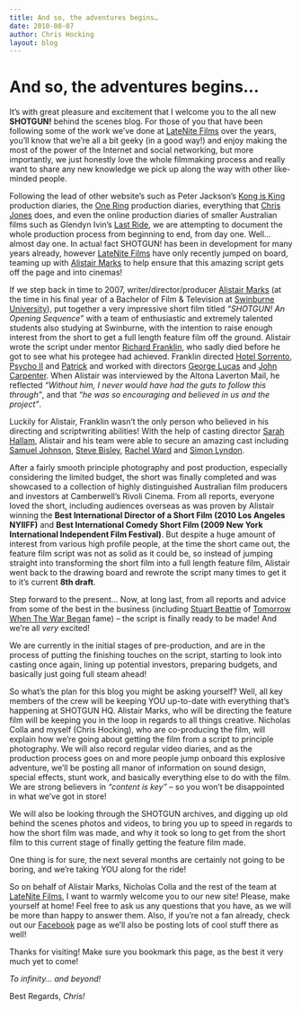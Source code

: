 ```yaml
---
title: And so, the adventures begins…
date: 2010-08-07
author: Chris Hocking
layout: blog
---
```

# And so, the adventures begins…

It’s with great pleasure and excitement that I welcome you to the all new **SHOTGUN!** behind the scenes blog. For those of you that have been following some of the work we’ve done at [LateNite Films](./../index/ "LateNite Films") over the years, you’ll know that we’re all a bit geeky (in a good way!) and enjoy making the most of the power of the Internet and social networking, but more importantly, we just honestly love the whole filmmaking process and really want to share any new knowledge we pick up along the way with other like-minded people.

Following the lead of other website’s such as Peter Jackson’s [Kong is King](http://www.kongisking.net/kong2005/proddiary/ "Kong is King") production diaries, the [One Ring](http://www.theonering.net/ "The One Ring") production diaries, everything that [Chris Jones](http://www.chrisjonesblog.com "Chris Jones Blog") does, and even the online production diaries of smaller Australian films such as Glendyn Ivin’s [Last Ride](http://www.lastridemovie.com/ "Last Ride"), we are attempting to document the whole production process from beginning to end, from day one. Well… almost day one. In actual fact SHOTGUN! has been in development for many years already, however [LateNite Films](./../index/ "LateNite Films") have only recently jumped on board, teaming up with [Alistair Marks](http://www.alistairmarks.com "Alistair Marks") to help ensure that this amazing script gets off the page and into cinemas!

If we step back in time to 2007, writer/director/producer [Alistair Marks](http://www.alistairmarks.com "Alistair Marks") (at the time in his final year of a Bachelor of Film & Television at [Swinburne University](http://www.swin.edu.au "Swinburne University")), put together a very impressive short film titled *“SHOTGUN! An Opening Sequence”* with a team of enthusiastic and extremely talented students also studying at Swinburne, with the intention to raise enough interest from the short to get a full length feature film off the ground. Alistair wrote the script under mentor [Richard Franklin](http://www.imdb.com/name/nm0002207/ "Richard Franklin"), who sadly died before he got to see what his protegee had achieved. Franklin directed [Hotel Sorrento](http://www.imdb.com/title/tt0113337/ "Hotel Sorrento"), [Psycho II](http://www.imdb.com/title/tt0086154/ "Psycho II") and [Patrick](http://www.imdb.com/title/tt0078067/ "Patrick") and worked with directors [George Lucas](http://www.imdb.com/name/nm0000184/ "George Lucas") and [John Carpenter](http://www.imdb.com/name/nm0000118/ "John Carpenter"). When Alistair was interviewed by the Altona Laverton Mail, he reflected *“Without him, I never would have had the guts to follow this through”*, and that *“he was so encouraging and believed in us and the project”*.

Luckily for Alistair, Franklin wasn’t the only person who believed in his directing and scriptwriting abilities! With the help of casting director [Sarah Hallam](http://www.imdb.com/name/nm2122821/ "Sarah Hallam"), Alistair and his team were able to secure an amazing cast including [Samuel Johnson](http://www.imdb.com/name/nm0426170/ "Samuel Johnson"), [Steve Bisley](http://www.imdb.com/name/nm0001950/ "Steve Bisley"), [Rachel Ward](http://www.imdb.com/name/nm0001829/ "Rachel Ward") and [Simon Lyndon](http://www.imdb.com/name/nm0528539/ "Simon Lyndon").

After a fairly smooth principle photography and post production, especially considering the limited budget, the short was finally completed and was showcased to a collection of highly distinguished Australian film producers and investors at Camberwell’s Rivoli Cinema. From all reports, everyone loved the short, including audiences overseas as was proven by Alistair winning the **Best International Director of a Short Film (2010 Los Angeles NYIIFF)** and **Best International Comedy Short Film (2009 New York International Independent Film Festival)**. But despite a huge amount of interest from various high profile people, at the time the short came out, the feature film script was not as solid as it could be, so instead of jumping straight into transforming the short film into a full length feature film, Alistair went back to the drawing board and rewrote the script many times to get it to it’s current **8th draft**.

Step forward to the present… Now, at long last, from all reports and advice from some of the best in the business (including [Stuart Beattie](http://www.imdb.com/name/nm0064181/ "Stuart Beattie") of [Tomorrow When The War Began](http://www.imdb.com/title/tt1456941/ "Tomorrow When The War Began") fame) – the script is finally ready to be made! And we’re all *very* excited!

We are currently in the initial stages of pre-production, and are in the process of putting the finishing touches on the script, starting to look into casting once again, lining up potential investors, preparing budgets, and basically just going full steam ahead!

So what’s the plan for this blog you might be asking yourself? Well, all key members of the crew will be keeping YOU up-to-date with everything that’s happening at SHOTGUN HQ. Alistair Marks, who will be directing the feature film will be keeping you in the loop in regards to all things creative. Nicholas Colla and myself (Chris Hocking), who are co-producing the film, will explain how we’re going about getting the film from a script to principle photography. We will also record regular video diaries, and as the production process goes on and more people jump onboard this explosive adventure, we’ll be posting all manor of information on sound design, special effects, stunt work, and basically everything else to do with the film. We are strong believers in *“content is key”* – so you won’t be disappointed in what we’ve got in store!

We will also be looking through the SHOTGUN archives, and digging up old behind the scenes photos and videos, to bring you up to speed in regards to how the short film was made, and why it took so long to get from the short film to this current stage of finally getting the feature film made.

One thing is for sure, the next several months are certainly not going to be boring, and we’re taking YOU along for the ride!

So on behalf of Alistair Marks, Nicholas Colla and the rest of the team at [LateNite Films](./../index/ "latenite films"), I want to warmly welcome you to our new site! Please, make yourself at home! Feel free to ask us any questions that you have, as we will be more than happy to answer them. Also, if you’re not a fan already, check out our [Facebook](http://www.facebook.com/shotgunmovie "SHOTGUN! Movie on Facebook") page as we’ll also be posting lots of cool stuff there as well!

Thanks for visiting! Make sure you bookmark this page, as the best it very much yet to come!

*To infinity… and beyond!*

Best Regards, *Chris!*